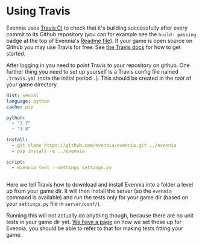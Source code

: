# Using Travis

Evennia uses [Travis CI](http://travis-ci.org/) to check that it's building successfully after every
commit to its Github repository (you can for example see the `build: passing` badge at the top of
Evennia's [Readme file](https://github.com/evennia/evennia)). If your game is open source on Github
you may use Travis for free. See [the Travis docs](http://docs.travis-ci.com/user/getting-started/)
for how to get started.

After logging in you need to point Travis to your repository on github. One further thing you need
to set up yourself is a Travis config file named `.travis.yml` (note the initial period `.`). This
should be created in the _root_ of your game directory.

``` yaml
dist: xenial
language: python
cache: pip

python:
  - "3.7"
  - "3.8"

install:
  - git clone https://github.com/evennia/evennia.git ../evennia
  - pip install -e ../evennia

script:
  - evennia test --settings settings.py
  
```

Here we tell Travis how to download and install Evennia into a folder a level up from your game dir.
It will then install the server (so the `evennia` command is available) and run the tests only for
your game dir (based on your `settings.py` file in `server/conf/`).

Running this will not actually do anything though, because there are no unit tests in your game dir
yet. [We have a page](./Unit-Testing) on how we set those up for Evennia, you should be able to refer
to that for making tests fitting your game.